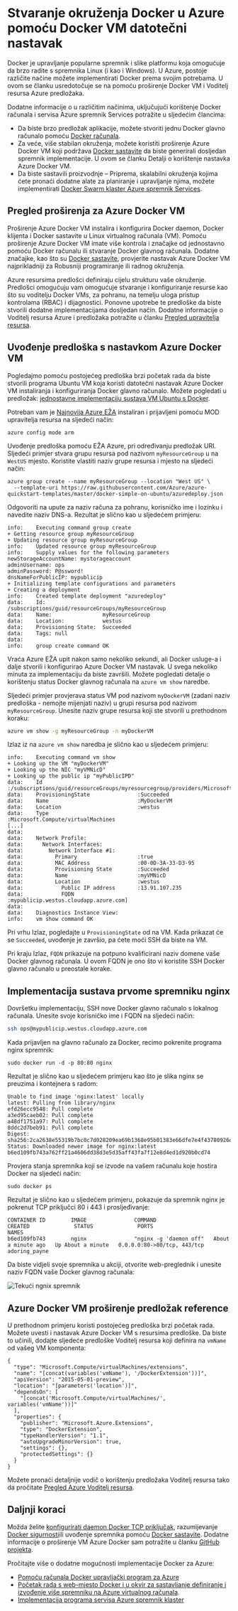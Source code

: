 <properties
   pageTitle="Korištenje nastavka Azure Docker VM | Microsoft Azure"
   description="Saznajte kako koristiti proširenje Docker VM brzo i sigurno uvođenje okruženju Docker u Azure pomoću predložaka Voditelj resursa."
   services="virtual-machines-linux"
   documentationCenter=""
   authors="iainfoulds"
   manager="timlt"
   editor=""/>

<tags
   ms.service="virtual-machines-linux"
   ms.devlang="na"
   ms.topic="article"
   ms.tgt_pltfrm="vm-linux"
   ms.workload="infrastructure"
   ms.date="10/25/2016"
   ms.author="iainfou"/>

# <a name="create-a-docker-environment-in-azure-using-the-docker-vm-extension"></a>Stvaranje okruženja Docker u Azure pomoću Docker VM datotečni nastavak
Docker je upravljanje popularne spremnik i slike platformu koja omogućuje da brzo radite s spremnika Linux (i kao i Windows). U Azure, postoje različite načine možete implementirati Docker prema svojim potrebama. U ovom se članku usredotočuje se na pomoću proširenje Docker VM i Voditelj resursa Azure predložaka. 

Dodatne informacije o u različitim načinima, uključujući korištenje Docker računala i servisa Azure spremnik Services potražite u sljedećim člancima:

- Da biste brzo predložak aplikacije, možete stvoriti jednu Docker glavno računalo pomoću [Docker računala](./virtual-machines-linux-docker-machine.md).
- Za veće, više stabilan okruženja, možete koristiti proširenje Azure Docker VM koji podržava [Docker sastavite](https://docs.docker.com/compose/overview/) da biste generirali dosljedan spremnik implementacije. U ovom se članku Detalji o korištenje nastavka Azure Docker VM.
- Da biste sastavili proizvodnje – Priprema, skalabilni okruženja kojima ćete pronaći dodatne alate za planiranje i upravljanje njima, možete implementirati [Docker Swarm klaster Azure spremnik Services](../container-service/container-service-deployment.md).


## <a name="azure-docker-vm-extension-overview"></a>Pregled proširenja za Azure Docker VM
Proširenje Azure Docker VM instalira i konfigurira Docker daemon, Docker klijenta i Docker sastavite u Linux virtualnog računala (VM). Pomoću proširenje Azure Docker VM imate više kontrola i značajke od jednostavno pomoću Docker računalu ili stvaranje Docker glavnog računala. Dodatne značajke, kao što su [Docker sastavite](https://docs.docker.com/compose/overview/), provjerite nastavak Azure Docker VM najprikladniji za Robusniji programiranje ili radnog okruženja.

Azure resursima predlošci definiraju cijelu strukturu vaše okruženje. Predlošci omogućuju vam omogućuje stvaranje i konfiguriranje resurse kao što su voditelju Docker VMs, za pohranu, na temelju uloga pristup kontrolama (RBAC) i dijagnostici. Ponovne upotrebe te predloške da biste stvorili dodatne implementacijama dosljedan način. Dodatne informacije o Voditelj resursa Azure i predložaka potražite u članku [Pregled upravitelja resursa](../azure-resource-manager/resource-group-overview.md). 


## <a name="deploy-a-template-with-the-azure-docker-vm-extension"></a>Uvođenje predloška s nastavkom Azure Docker VM
Pogledajmo pomoću postojećeg predloška brzi početak rada da biste stvorili programa Ubuntu VM koja koristi datotečni nastavak Azure Docker VM instaliranja i konfiguriranja Docker glavno računalo. Možete pogledati u predložak: [jednostavne implementaciju sustava VM Ubuntu s Docker](https://github.com/Azure/azure-quickstart-templates/tree/master/docker-simple-on-ubuntu). 

Potreban vam je [Najnovija Azure EŽA](../xplat-cli-install.md) instaliran i prijavljeni pomoću MOD upravitelja resursa na sljedeći način:

```
azure config mode arm
```

Uvođenje predloška pomoću EŽA Azure, pri određivanju predložak URI. Sljedeći primjer stvara grupu resursa pod nazivom `myResourceGroup` u na `WestUS` mjesto. Koristite vlastiti naziv grupe resursa i mjesto na sljedeći način:

```
azure group create --name myResourceGroup --location "West US" \
  --template-uri https://raw.githubusercontent.com/Azure/azure-quickstart-templates/master/docker-simple-on-ubuntu/azuredeploy.json
```

Odgovoriti na upute za naziv računa za pohranu, korisničko ime i lozinku i navedite naziv DNS-a. Rezultat je slično kao u sljedećem primjeru:

```
info:    Executing command group create
+ Getting resource group myResourceGroup
+ Updating resource group myResourceGroup
info:    Updated resource group myResourceGroup
info:    Supply values for the following parameters
newStorageAccountName: mystorageaccount
adminUsername: ops
adminPassword: P@ssword!
dnsNameForPublicIP: mypublicip
+ Initializing template configurations and parameters
+ Creating a deployment
info:    Created template deployment "azuredeploy"
data:    Id:                  /subscriptions/guid/resourceGroups/myResourceGroup
data:    Name:                myResourceGroup
data:    Location:            westus
data:    Provisioning State:  Succeeded
data:    Tags: null
data:
info:    group create command OK

```

Vraća Azure EŽA upit nakon samo nekoliko sekundi, ali Docker usluge-a i dalje stvorili i konfigurirao Azure Docker VM nastavak. U svega nekoliko minuta za implementaciju da biste završili. Možete pogledati detalje o korištenju status Docker glavnog računala na `azure vm show` naredbe.

Sljedeći primjer provjerava status VM pod nazivom `myDockerVM` (zadani naziv predloška - nemojte mijenjati naziv) u grupi resursa pod nazivom `myResourceGroup`. Unesite naziv grupe resursa koji ste stvorili u prethodnom koraku:

```bash
azure vm show -g myResourceGroup -n myDockerVM
```

Izlaz iz na `azure vm show` naredba je slično kao u sljedećem primjeru:

```
info:    Executing command vm show
+ Looking up the VM "myDockerVM"
+ Looking up the NIC "myVMNicD"
+ Looking up the public ip "myPublicIPD"
data:    Id                              :/subscriptions/guid/resourceGroups/myresourcegroup/providers/Microsoft.Compute/virtualMachines/MyDockerVM
data:    ProvisioningState               :Succeeded
data:    Name                            :MyDockerVM
data:    Location                        :westus
data:    Type                            :Microsoft.Compute/virtualMachines
[...]
data:
data:    Network Profile:
data:      Network Interfaces:
data:        Network Interface #1:
data:          Primary                   :true
data:          MAC Address               :00-0D-3A-33-D3-95
data:          Provisioning State        :Succeeded
data:          Name                      :myVMNicD
data:          Location                  :westus
data:            Public IP address       :13.91.107.235
data:            FQDN                    :mypublicip.westus.cloudapp.azure.com]
data:
data:    Diagnostics Instance View:
info:    vm show command OK
```

Pri vrhu Izlaz, pogledajte u `ProvisioningState` od na VM. Kada prikazat će se `Succeeded`, uvođenje je završio, pa ćete moći SSH da biste na VM.

Pri kraju Izlaz, `FQDN` prikazuje na potpuno kvalificirani naziv domene vaše Docker glavnog računala. U ovom FQDN je ono što vi koristite SSH Docker glavno računalo u preostale korake.


## <a name="deploy-your-first-nginx-container"></a>Implementacija sustava prvome spremniku nginx
Dovršetku implementaciju, SSH nove Docker glavno računalo s lokalnog računala. Unesite svoje korisničko ime i FQDN na sljedeći način:

```bash
ssh ops@mypublicip.westus.cloudapp.azure.com
```

Kada prijavljen na glavno računalo za Docker, recimo pokrenite programa nginx spremnik:

```
sudo docker run -d -p 80:80 nginx
```

Rezultat je slično kao u sljedećem primjeru kao što je slika nginx se preuzima i kontejnera s radom:

```
Unable to find image 'nginx:latest' locally
latest: Pulling from library/nginx
efd26ecc9548: Pull complete
a3ed95caeb02: Pull complete
a48df1751a97: Pull complete
8ddc2d7beb91: Pull complete
Digest: sha256:2ca2638e55319b7bc0c7d028209ea69b1368e95b01383e66dfe7e4f43780926d
Status: Downloaded newer image for nginx:latest
b6ed109fb743a762ff21a4606dd38d3e5d35aff43fa7f12e8d4ed1d920b0cd74
```

Provjera stanja spremnika koji se izvode na vašem računalu koje hostira Docker na sljedeći način:

```
sudo docker ps
```

Rezultat je slično kao u sljedećem primjeru, pokazuje da spremnik nginx je pokrenut TCP priključci 80 i 443 i prosljeđivanje:

```
CONTAINER ID        IMAGE               COMMAND                  CREATED              STATUS              PORTS                         NAMES
b6ed109fb743        nginx               "nginx -g 'daemon off"   About a minute ago   Up About a minute   0.0.0.0:80->80/tcp, 443/tcp   adoring_payne
```

Da biste vidjeli svoje spremnika u akciji, otvorite web-preglednik i unesite naziv FQDN vaše Docker glavnog računala:

![Tekući ngnix spremnik](./media/virtual-machines-linux-dockerextension/nginxrunning.png)


## <a name="azure-docker-vm-extension-template-reference"></a>Azure Docker VM proširenje predložak reference
U prethodnom primjeru koristi postojećeg predloška brzi početak rada. Možete uvesti i nastavak Azure Docker VM s resursima predloške. Da biste to učinili, dodajte sljedeće predloške Voditelj resursa koji definira na `vmName` od vašeg VM komponenta:

```
{
  "type": "Microsoft.Compute/virtualMachines/extensions",
  "name": "[concat(variables('vmName'), '/DockerExtension'))]",
  "apiVersion": "2015-05-01-preview",
  "location": "[parameters('location')]",
  "dependsOn": [
    "[concat('Microsoft.Compute/virtualMachines/', variables('vmName'))]"
  ],
  "properties": {
    "publisher": "Microsoft.Azure.Extensions",
    "type": "DockerExtension",
    "typeHandlerVersion": "1.1",
    "autoUpgradeMinorVersion": true,
    "settings": {},
    "protectedSettings": {}
  }
}
```

Možete pronaći detaljnije vodič o korištenju predložaka Voditelj resursa tako da pročitate [Pregled Azure Voditelj resursa](../azure-resource-manager/resource-group-overview.md).


## <a name="next-steps"></a>Daljnji koraci
Možda želite [konfigurirati daemon Docker TCP priključak](https://docs.docker.com/engine/reference/commandline/dockerd/#/bind-docker-to-another-hostport-or-a-unix-socket), razumijevanje [Docker sigurnosti](https://docs.docker.com/engine/security/security/)ili uvođenje spremnika pomoću [Docker sastavite](https://docs.docker.com/compose/overview/). Dodatne informacije o proširenje VM Azure Docker sam potražite u članku [GitHub projekta](https://github.com/Azure/azure-docker-extension/).

Pročitajte više o dodatne mogućnosti implementacije Docker za Azure:

- [Pomoću računala Docker upravljački program za Azure](./virtual-machines-linux-docker-machine.md)  
- [Početak rada s web-mjesto Docker i u okvir za sastavljanje definiranje i izvođenje više spremniku na Azure virtualnog računala](virtual-machines-linux-docker-compose-quickstart.md).
- [Implementacija programa servisa Azure spremnik klaster](../container-service/container-service-deployment.md)
